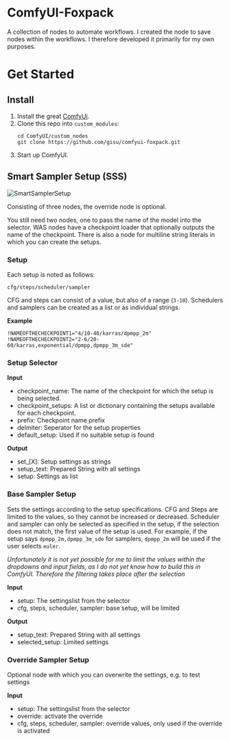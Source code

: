 # ComfyUI-Foxpack
A collection of nodes to automate workflows. I created the node to save nodes within the workflows. I therefore developed it primarily for my own purposes.

# Get Started

## Install

1. Install the great [ComfyUi](https://github.com/comfyanonymous/ComfyUI).
2. Clone this repo into `custom_modules`:
    ```
    cd ComfyUI/custom_nodes
    git clone https://github.com/gisu/comfyui-foxpack.git
    ```
3. Start up ComfyUI.

## Smart Sampler Setup (SSS)

![SmartSamplerSetup](https://raw.githubusercontent.com/gisu/comfyui-foxpack/main/assets/smartsampler.png)

Consisting of three nodes, the override node is optional.

You still need two nodes, one to pass the name of the model into the selector. WAS nodes have a checkpoint loader that optionally outputs the name of the checkpoint.
There is also a node for multiline string literals in which you can create the setups.

### Setup
Each setup is noted as follows:

```cfg/steps/scheduler/sampler```

CFG and steps can consist of a value, but also of a range (`3-10`). Schedulers and samplers can be created as a list or as individual strings.

**Example**

```
!NAMEOFTHECHECKPOINT1="4/10-40/karras/dpmpp_2m"
!NAMEOFTHECHECKPOINT2="2-6/20-60/karras,exponential/dpmpp,dpmpp_3m_sde"
```

### Setup Selector

**Input**
- checkpoint_name: The name of the checkpoint for which the setup is being selected.
- checkpoint_setups: A list or dictionary containing the setups available for each checkpoint.
- prefix: Checkpoint name prefix
- delmiter: Seperator for the setup properties
- default_setup: Used if no suitable setup is found

**Output**
- set_[X]: Setup settings as strings
- setup_text: Prepared String with all settings
- setup: Settings as list

### Base Sampler Setup
Sets the settings according to the setup specifications. CFG and Steps are limited to the values, so they cannot be increased or decreased. Scheduler and sampler can only be selected as specified in the setup, if the selection does not match, the first value of the setup is used. For example, if the setup says `dpmpp_2m,dpmpp_3m_sde` for samplers, `dpmpp_2m` will be used if the user selects `euler`.

_Unfortunately it is not yet possible for me to limit the values within the dropdowns and input fields, as I do not yet know how to build this in ComfyUI. Therefore the filtering takes place after the selection_

**Input**
- setup: The settingslist from the selector
- cfg, steps, scheduler, sampler: base setup, will be limited

**Output**
- setup_text: Prepared String with all settings
- selected_setup: Limited settings

### Override Sampler Setup
Optional node with which you can overwrite the settings, e.g. to test settings

**Input**
- setup: The settingslist from the selector
- override: activate the override
- cfg, steps, scheduler, sampler: override values, only used if the override is activated
